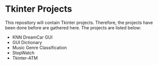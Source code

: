# Tkinter Projects

This repository will contain Tkinter projects. Therefore, the projects have been done before are gathered here. The projects are listed below:

* KNN DreamCar GUI
* GUI Dictionary
* Music Genre Classification
* StopWatch
* Tkinter-ATM
